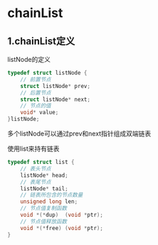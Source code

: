 # chainList #

## 1.chainList定义 ##

listNode的定义
```c
typedef struct listNode {
    // 前置节点
    struct listNode* prev;
    // 后置节点
    struct listNode* next;
    // 节点的值
    void* value;
}listNode;  
```
多个listNode可以通过prev和next指针组成双端链表

使用list来持有链表
```c
typedef struct list {
    // 表头节点
    listNode* head;
    // 表尾节点
    listNode* tail;
    // 链表所包含的节点数量
    unsigned long len;
    // 节点值复制函数
    void *(*dup)  (void *ptr);
    // 节点值释放函数
    void *(*free) (void *ptr);
}